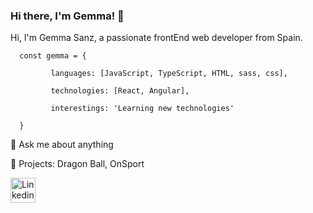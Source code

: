 ### Hi there, I'm Gemma! 👋

Hi, I'm Gemma Sanz, a passionate frontEnd web developer from Spain.

      const gemma = {

             languages: [JavaScript, TypeScript, HTML, sass, css],
  
             technologies: [React, Angular],
  
             interestings: 'Learning new technologies'
  
      }

💬 Ask me about anything

🔭 Projects: Dragon Ball, OnSport



   [<img src=https://www.iconfinder.com/data/icons/social-messaging-ui-color-shapes-2-free/128/social-linkedin-circle-512.png height=40px alt='Linkedin'></img>](https://www.linkedin.com/in/gemma-sanz-rabadan/)


<!--
**gemmas95/gemmas95** is a ✨ _special_ ✨ repository because its `README.md` (this file) appears on your GitHub profile.

Here are some ideas to get you started:

- 🔭 I’m currently working on ...
- 🌱 I’m currently learning ...
- 👯 I’m looking to collaborate on ...
- 🤔 I’m looking for help with ...
- 💬 Ask me about ...
- 📫 How to reach me: ...
- 😄 Pronouns: ...
- ⚡ Fun fact: ...
-->
